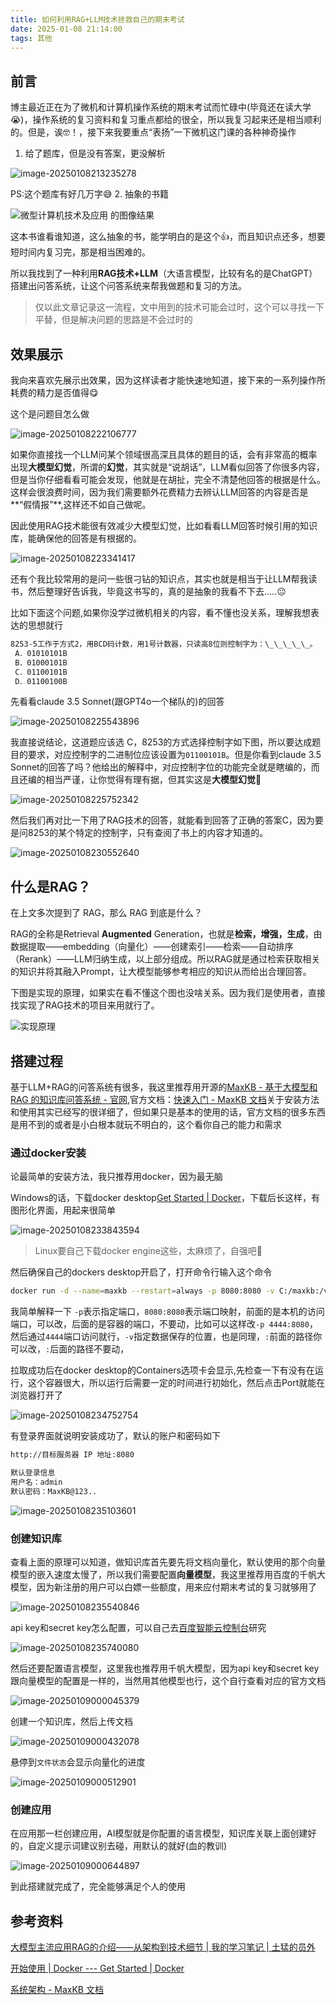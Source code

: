 ```yaml
---
title: 如何利用RAG+LLM技术拯救自己的期末考试
date: 2025-01-08 21:14:00
tags: 其他
---
```


## 前言

博主最近正在为了微机和计算机操作系统的期末考试而忙碌中(毕竟还在读大学😭)，操作系统的复习资料和复习重点都给的很全，所以我复习起来还是相当顺利的。但是，诶🤓！，接下来我要重点“表扬”一下微机这门课的各种神奇操作

1.   给了题库，但是没有答案，更没解析

![image-20250108213235278](https://cdn.jsdelivr.net/gh/kashima19960/img@master/RAG%E5%92%8CLLM%E6%8A%80%E6%9C%AF%E6%90%AD%E5%BB%BA%E7%9F%A5%E8%AF%86%E5%BA%93/image-20250108213235278.png)

PS:这个题库有好几万字😅
2.   抽象的书籍

![微型计算机技术及应用 的图像结果](https://cdn.jsdelivr.net/gh/kashima19960/img@master/RAG%E5%92%8CLLM%E6%8A%80%E6%9C%AF%E6%90%AD%E5%BB%BA%E7%9F%A5%E8%AF%86%E5%BA%93/%E5%BE%AE%E6%9C%BA%E4%B9%A6%E5%B0%81%E9%9D%A2.jpeg)

这本书谁看谁知道，这么抽象的书，能学明白的是这个👍，而且知识点还多，想要短时间内复习完，那是相当困难的。

所以我找到了一种利用**RAG技术+LLM**（大语言模型，比较有名的是ChatGPT）搭建出问答系统，让这个问答系统来帮我做题和复习的方法。

>   仅以此文章记录这一流程，文中用到的技术可能会过时，这个可以寻找一下平替，但是解决问题的思路是不会过时的

## 效果展示

我向来喜欢先展示出效果，因为这样读者才能快速地知道，接下来的一系列操作所耗费的精力是否值得😋

这个是问题目怎么做

![image-20250108222106777](https://cdn.jsdelivr.net/gh/kashima19960/img@master/RAG%E5%92%8CLLM%E6%8A%80%E6%9C%AF%E6%90%AD%E5%BB%BA%E7%9F%A5%E8%AF%86%E5%BA%93/image-20250108222106777.png)

如果你直接找一个LLM问某个领域很高深且具体的题目的话，会有非常高的概率出现**大模型幻觉**，所谓的**幻觉**，其实就是“说胡话”，LLM看似回答了你很多内容，但是当你仔细看看可能会发现，他就是在胡扯，完全不清楚他回答的根据是什么。这样会很浪费时间，因为我们需要额外花费精力去辨认LLM回答的内容是否是**“假情报”**,这样还不如自己做呢。

因此使用RAG技术能很有效减少大模型幻觉，比如看看LLM回答时候引用的知识库，能确保他的回答是有根据的。

![image-20250108223341417](https://cdn.jsdelivr.net/gh/kashima19960/img@master/RAG%E5%92%8CLLM%E6%8A%80%E6%9C%AF%E6%90%AD%E5%BB%BA%E7%9F%A5%E8%AF%86%E5%BA%93/image-20250108223341417.png)

还有个我比较常用的是问一些很刁钻的知识点，其实也就是相当于让LLM帮我读书，然后整理好告诉我，毕竟这书写的，真的是抽象的我看不下去…..😐

比如下面这个问题,如果你没学过微机相关的内容，看不懂也没关系，理解我想表达的思想就行

```BASH
8253-5工作于方式2，用BCD码计数，用1号计数器，只读高8位则控制字为：\_\_\_\_\_。
 A．01010101B
 B．01000101B
 C．01100101B 
 D．01100100B
```

先看看claude 3.5 Sonnet(跟GPT4o一个梯队的)的回答

![image-20250108225543896](https://cdn.jsdelivr.net/gh/kashima19960/img@master/RAG%E5%92%8CLLM%E6%8A%80%E6%9C%AF%E6%90%AD%E5%BB%BA%E7%9F%A5%E8%AF%86%E5%BA%93/image-20250108225543896.png)

我直接说结论，这道题应该选 C，8253的方式选择控制字如下图，所以要达成题目的要求，对应控制字的二进制位应该设置为`01100101B`。但是你看到claude 3.5 Sonnet的回答了吗？他给出的解释中，对应控制字位的功能完全就是瞎编的，而且还编的相当严谨，让你觉得有理有据，但其实这是**大模型幻觉**🤣

![image-20250108225752342](https://cdn.jsdelivr.net/gh/kashima19960/img@master/RAG%E5%92%8CLLM%E6%8A%80%E6%9C%AF%E6%90%AD%E5%BB%BA%E7%9F%A5%E8%AF%86%E5%BA%93/image-20250108225752342.png)

然后我们再对比一下用了RAG技术的回答，就能看到回答了正确的答案C，因为要是问8253的某个特定的控制字，只有查阅了书上的内容才知道的。

![image-20250108230552640](https://cdn.jsdelivr.net/gh/kashima19960/img@master/RAG%E5%92%8CLLM%E6%8A%80%E6%9C%AF%E6%90%AD%E5%BB%BA%E7%9F%A5%E8%AF%86%E5%BA%93/image-20250108230552640.png)

## 什么是RAG？

在上文多次提到了 RAG，那么 RAG 到底是什么？

RAG的全称是Retrieval **Augmented** Generation，也就是**检索，增强，生成**，由 数据提取——embedding（向量化）——创建索引——检索——自动排序（Rerank）——LLM归纳生成，以上部分组成。所以RAG就是通过检索获取相关的知识并将其融入Prompt，让大模型能够参考相应的知识从而给出合理回答。

下图是实现的原理，如果实在看不懂这个图也没啥关系。因为我们是使用者，直接找实现了RAG技术的项目来用就行了。

![实现原理](https://cdn.jsdelivr.net/gh/kashima19960/img@master/RAG%E5%92%8CLLM%E6%8A%80%E6%9C%AF%E6%90%AD%E5%BB%BA%E7%9F%A5%E8%AF%86%E5%BA%93/principle.jpg)

## 搭建过程

基于LLM+RAG的问答系统有很多，我这里推荐用开源的[MaxKB - 基于大模型和 RAG 的知识库问答系统 - 官网](https://maxkb.cn/index.html),官方文档：[快速入门 - MaxKB 文档](https://maxkb.cn/docs/quick_start/)关于安装方法和使用其实已经写的很详细了，但如果只是基本的使用的话，官方文档的很多东西是用不到的或者是小白根本就玩不明白的，这个看你自己的能力和需求

### 通过docker安装

论最简单的安装方法，我只推荐用docker，因为最无脑

Windows的话，下载docker desktop[Get Started | Docker](https://www.docker.com/get-started/)，下载后长这样，有图形化界面，用起来很简单

![image-20250108233843594](https://cdn.jsdelivr.net/gh/kashima19960/img@master/RAG%E5%92%8CLLM%E6%8A%80%E6%9C%AF%E6%90%AD%E5%BB%BA%E7%9F%A5%E8%AF%86%E5%BA%93/image-20250108233843594.png)

>   Linux要自己下载docker engine这些，太麻烦了，自强吧🤗

然后确保自己的dockers desktop开启了，打开命令行输入这个命令

```bash
docker run -d --name=maxkb --restart=always -p 8080:8080 -v C:/maxkb:/var/lib/postgresql/data -v C:/python-packages:/opt/maxkb/app/sandbox/python-packages cr2.fit2cloud.com/1panel/maxkb
```

我简单解释一下 `-p`表示指定端口，`8080:8080`表示端口映射，前面的是本机的访问端口，可以改，后面的是容器的端口，不要动，比如可以这样改`-p 4444:8080`，然后通过`4444`端口访问就行，`-v`指定数据保存的位置，也是同理，`:`前面的路径你可以改，`:`后面的路径不要动，

拉取成功后在docker desktop的Containers选项卡会显示,先检查一下有没有在运行，这个容器很大，所以运行后需要一定的时间进行初始化，然后点击Port就能在浏览器打开了

![image-20250108234752754](https://cdn.jsdelivr.net/gh/kashima19960/img@master/RAG%E5%92%8CLLM%E6%8A%80%E6%9C%AF%E6%90%AD%E5%BB%BA%E7%9F%A5%E8%AF%86%E5%BA%93/image-20250108234752754.png)

有登录界面就说明安装成功了，默认的账户和密码如下

```bash
http://目标服务器 IP 地址:8080

默认登录信息
用户名：admin
默认密码：MaxKB@123..
```



![image-20250108235103601](https://cdn.jsdelivr.net/gh/kashima19960/img@master/RAG%E5%92%8CLLM%E6%8A%80%E6%9C%AF%E6%90%AD%E5%BB%BA%E7%9F%A5%E8%AF%86%E5%BA%93/image-20250108235103601.png)

###  创建知识库

查看上面的原理可以知道，做知识库首先要先将文档向量化，默认使用的那个向量模型的嵌入速度太慢了，所以我们需要配置**向量模型**，我这里推荐用百度的千帆大模型，因为新注册的用户可以白嫖一些额度，用来应付期末考试的复习就够用了

![image-20250108235540846](https://cdn.jsdelivr.net/gh/kashima19960/img@master/RAG%E5%92%8CLLM%E6%8A%80%E6%9C%AF%E6%90%AD%E5%BB%BA%E7%9F%A5%E8%AF%86%E5%BA%93/image-20250108235540846.png)

api key和secret key怎么配置，可以自己去[百度智能云控制台](https://console.bce.baidu.com/qianfan/overview)研究

![image-20250108235740080](https://cdn.jsdelivr.net/gh/kashima19960/img@master/RAG%E5%92%8CLLM%E6%8A%80%E6%9C%AF%E6%90%AD%E5%BB%BA%E7%9F%A5%E8%AF%86%E5%BA%93/image-20250108235740080.png)

然后还要配置语言模型，这里我也推荐用千帆大模型，因为api key和secret key跟向量模型的配置是一样的，当然用其他模型也行，这个自行查看对应的官方文档

![image-20250109000045379](https://cdn.jsdelivr.net/gh/kashima19960/img@master/RAG%E5%92%8CLLM%E6%8A%80%E6%9C%AF%E6%90%AD%E5%BB%BA%E7%9F%A5%E8%AF%86%E5%BA%93/image-20250109000045379.png)

创建一个知识库，然后上传文档

![image-20250109000432078](https://cdn.jsdelivr.net/gh/kashima19960/img@master/RAG%E5%92%8CLLM%E6%8A%80%E6%9C%AF%E6%90%AD%E5%BB%BA%E7%9F%A5%E8%AF%86%E5%BA%93/image-20250109000432078.png)

悬停到`文件状态`会显示向量化的进度

![image-20250109000512901](https://cdn.jsdelivr.net/gh/kashima19960/img@master/RAG%E5%92%8CLLM%E6%8A%80%E6%9C%AF%E6%90%AD%E5%BB%BA%E7%9F%A5%E8%AF%86%E5%BA%93/image-20250109000512901.png)

### 创建应用

在应用那一栏创建应用，AI模型就是你配置的语言模型，知识库关联上面创建好的，自定义提示词建议别去碰，用默认的就好(血的教训)

![image-20250109000644897](https://cdn.jsdelivr.net/gh/kashima19960/img@master/RAG%E5%92%8CLLM%E6%8A%80%E6%9C%AF%E6%90%AD%E5%BB%BA%E7%9F%A5%E8%AF%86%E5%BA%93/image-20250109000644897.png)

到此搭建就完成了，完全能够满足个人的使用

## 参考资料

[大模型主流应用RAG的介绍——从架构到技术细节 | 我的学习笔记 | 土猛的员外](https://luxiangdong.com/2023/09/25/ragone/)

[开始使用 | Docker --- Get Started | Docker](https://www.docker.com/get-started/)

[系统架构 - MaxKB 文档](https://maxkb.cn/docs/system_arch/)
